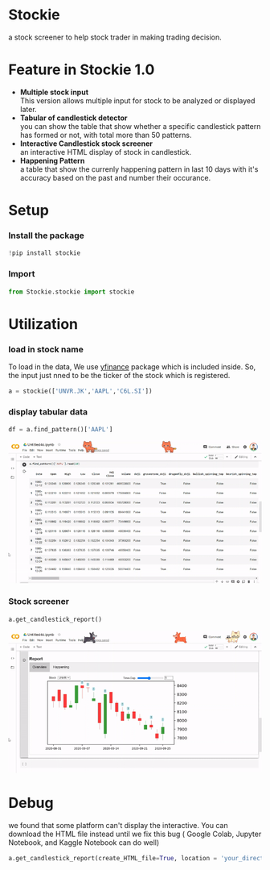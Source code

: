 # Stockie

a stock screener to help stock trader in making trading decision. 

# Feature in Stockie 1.0 
* **Multiple stock input** <br>
This version allows multiple input for stock to be analyzed or displayed later.  
* **Tabular of candlestick detector** <br>
you can show the table that show whether a specific candlestick pattern has formed or not, with total more than 50 patterns.
* **Interactive Candlestick stock screener** <br>
an interactive HTML display of stock in candlestick.
* **Happening Pattern** <br>
a table that show the currenly happening  pattern in last 10 days with it's accuracy based on the past and number their occurance. 

# Setup
### Install the package
```python
!pip install stockie
```
### Import
```python
from Stockie.stockie import stockie
```

# Utilization
### load in stock name
To load in the data, We use [yfinance](https://pypi.org/project/yfinance/) package which is included inside. So, the input just nned to be the ticker of the stock which is registered.
```python
a = stockie(['UNVR.JK','AAPL','C6L.SI'])
```
### display tabular data
```python
df = a.find_pattern()['AAPL']
```
<img alt="Notebook Widgets" src="https://github.com/suparjotamin/stockie/blob/master/Asset/sample%20tab%20gif.gif" width="600" />

### Stock screener
```python
a.get_candlestick_report()
```

<img alt="Notebook Widgets" src="https://github.com/suparjotamin/stockie/blob/master/Asset/screener.gif" width="600" />

# Debug
we found that some platform can't display the interactive. You can download the HTML file instead until we fix this bug ( Google Colab, Jupyter Notebook, and Kaggle Notebook can do well)
```python
a.get_candlestick_report(create_HTML_file=True, location = 'your_directory/file.html')
```
